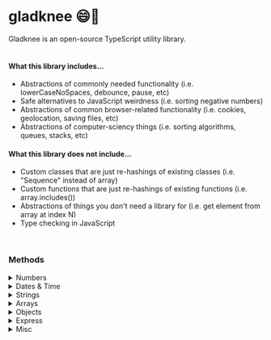 # gladknee 😄🦵

Gladknee is an open-source TypeScript utility library.<br><br>

#### What this library includes...

<ul>
<li>Abstractions of commonly needed functionality (i.e. lowerCaseNoSpaces, debounce, pause, etc)</li>
<li>Safe alternatives to JavaScript weirdness (i.e. sorting negative numbers)</li>
<li>Abstractions of common browser-related functionality (i.e. cookies, geolocation, saving files, etc)</li>
<li>Abstractions of computer-sciency things (i.e. sorting algorithms, queues, stacks, etc)</li>
</ul>

#### What this library does not include...

<ul>
<li>Custom classes that are just re-hashings of existing classes (i.e. "Sequence" instead of array)</li>
<li>Custom functions that are just re-hashings of existing functions (i.e. array.includes())</li>
<li>Abstractions of things you don't need a library for (i.e. get element from array at index N)</li>
<li>Type checking in JavaScript</li>
</ul>
<br>

### Methods

<details>
<summary>Numbers</summary><br>
<details>
<summary>&nbsp;&nbsp;float</summary>
<br>
Returns a number limited to a specific number of decimal places. This is different from the native `toFixed()` method because it returns a number not a string.
<br><br>

```typescript
float(n: number, decimalPlaces?: number): number
```

Example:

```typescript
float(4.24398, 3) //=> 4.244
```

</details>
<details>
<summary>&nbsp;&nbsp;sum</summary>

```typescript
sum(...arr: number[]): number
```

Returns the sum of the provided numbers.
<br><br>
Example:

```typescript
sum(1, 2, 3, 4, 5) //=> 15
```

</details>
<details>
<summary>&nbsp;&nbsp;clampNumber</summary>
<br>
Enforces a minimum and/or maximum limit on a number and returns the number or the enforced limit. You can pass false or 0 for a limit parameter to bypass that limit.
<br><br>

```typescript
clampNumber(n: number, min: number | false, max: number | false): number
```

Example:

```typescript
clamp(15, 3, 12) //=> 12

clamp(15, 16, 20) //=> 16
```

</details>
<details>
<summary>&nbsp;&nbsp;doubleDigit</summary>
<br>
Returns a provided single digit number with a leading zero as a string
<br><br>

```typescript
doubleDigit(n: number): string
```

Example:

```typescript
doubleDigit(9) //=> "09"
```

</details>
<details>
<summary>&nbsp;&nbsp;ordinal</summary>
<br>
Returns a string of the provided number with the ordinal suffix added
<br><br>

```typescript
ordinal(n: number): string
```

Example:

```typescript
ordinal(4) //=> "4th"
```

</details>
<details>
<summary>&nbsp;&nbsp;getRange</summary>
<br>
Returns an array of numbers, starting from the provided start number and ending with provided end number. You can optionally pass in a step number to increment by a number other than 1. You can also increment negatively.
<br><br>

```typescript
getRange(start: number, end: number, step?: number) : number[]
```

Example:

```typescript
getRange(5, 10)
//=> [5, 6, 7, 8, 9, 10]

getRange(0, 10, 2)
//=> [0, 2, 4, 6, 8, 10]

getRange(10, 0, -2)
//=> [10, 8, 6, 4, 2, 0]
```

</details>
<br>
</details>
<details>
<summary>Dates & Time</summary><br>
<details>
<summary>&nbsp;&nbsp;getAmountOfTimeFromSeconds</summary>
<br>
Returns an object with calculated years, months, weeks, days, hours, minutes and seconds from seconds provided
<br><br>

```typescript
getAmountOfTimeFromSeconds(seconds: number): TimeObject
```

```typescript
interface TimeObject {
  years: number
  months: number
  weeks: number
  days: number
  hours: number
  minutes: number
  seconds: number
  inYears?: () => number
  inMonths?: () => number
  inWeeks?: () => number
  inDays?: () => number
  inHours?: () => number
  inMinutes?: () => number
  inSeconds?: () => number
}
```

<br><br>
Example:

```typescript
getAmountOfTimeFromSeconds(2000000)
//=>
 {
    years: 0,
    months: 0,
    weeks: 3,
    days: 2,
    hours: 3,
    minutes: 33,
    seconds: 20
  }

  getAmountOfTimeFromSeconds(2000000).inDays() //=> 23.14814814814815
```

</details>
<details>
<summary>&nbsp;&nbsp;timeUntil</summary>
<br>
Returns an object with the number of years, months, weeks, days, hours, minutes and seconds until the date provided
<br><br>

```typescript
timeUntil(date: Date): TimeOutput
```

</details>
<details>
<summary>&nbsp;&nbsp;timeSince</summary>
<br>
Returns an object with the number of years, months, weeks, days, hours, minutes and seconds since the date provided
<br><br>

```typescript
timeSince(date: Date): TimeOutput
```

</details>
<details>
<summary>&nbsp;&nbsp;getDayName</summary>
<br>
Returns the corresponding human readable day name of the integer provided (integer must be 0-6)
<br><br>

```typescript
getDayName(day: 0 | 1 | 2 | 3 | 4 | 5 | 6): string
```

Example:

```typescript
getDayName(3) //=> "Wednesday"

getDayName(99) //=> undefined
```

</details>
<details>
<summary>&nbsp;&nbsp;todayStart</summary>
<br>
Returns a Date object with the date of today and time of 00:00:00
<br><br>

```typescript
todayStart(): Date
```

</details>
<details>
<summary>&nbsp;&nbsp;todayEnd</summary>
<br>
Returns a Date object with the date of today and time of 23:59:59
<br><br>

```typescript
todayEnd(): Date
```

</details>
<br>
</details>
<details>
<summary>Strings</summary><br>
<details>
<summary>&nbsp;&nbsp;lowerCaseNoSpaces</summary>
<br>
Returns a string in lowercase form with spaces removed
<br><br>

```typescript
lowerCaseNoSpaces(str: string): string
```

Example:

```typescript
lowerCaseNoSpaces("Hello World") //=> "helloworld"
```

<br>
</details>
<details>
<summary>&nbsp;&nbsp;truncate</summary>
<br>
Returns a string limited to a max length with ... or custom ending
<br><br>

```typescript
truncate(str: string, lengthLimit: number, ending: string ): string
```

Example:

```typescript
truncate("Hello World!", 4) //=> "Hell..."

truncate("Hello World!", 4, "/") //=> "Hell/"
```

</details>
<details>
<summary>&nbsp;&nbsp;getRandomString</summary>

### **getRandomString(length: number, includeLetters: boolean, includeNumbers: boolean ): string**

Returns a random string of specified length. Can include letters and/or numbers<br><br>
_Note: includeLetters and includeNumbers both default to true_
<br><br>
Example:

```typescript
getRandomString(10) //=> "N3xO1pDs2f"

getRandomString(5, true, false) //=> "GjOxa"

getRandomString(5, false, true) //=> "39281"
```

</details>
<br>
</details>
<details>
<summary>Arrays</summary><br>
<details>
<summary>&nbsp;&nbsp;isEvery</summary>

### **isEvery<T>(arr: T[], func: (i: T, index?: number) => boolean): boolean**

Returns a boolean that reflects whether or not every item in an array meets a condition
<br><br>
Example:

```typescript
const isEven = (n: number) => n % 2 === 0

isEvery([2, 4, 6, 8], (n) => isEven(n)) //=> true

isEvery([2, 4, 7, 8], (n) => isEven(n)) //=> false
```

</details>
<details>
<summary>&nbsp;&nbsp;isAny</summary>

### **isAny<T>(arr: T[], func: (i: T, index?: number) => boolean): boolean**

Returns a boolean that reflects whether or not any item in an array meets a condition
<br><br>
Example:

```typescript
const isEven = (n: number) => n % 2 === 0

isAny([3, 5, 7, 9], (n) => isEven(n)) //=> false

isAny([2, 5, 7, 9], (n) => isEven(n)) //=> true
```

</details>
<details>
<summary>&nbsp;&nbsp;shuffle</summary>

### **shuffle(arr: T[]): T[]**

Returns the provided array with the items randomly ordered.
<br><br>
Example:

```typescript
shuffle([1, 2, 3, 4, 5]) //=> [3, 5, 1, 4, 2]
```

</details>
<details>
<summary>&nbsp;&nbsp;flatten</summary>

### **flatten(arr: any[], levels?: number): any[]**

Returns a single dimensional array by default. If you pass a number for levels, the function will only reduce that many dimensions of arrays.
<br><br>
Example:

```typescript
flatten([1, 2, [3, 4], 5]) //=> [1, 2, 3, 4, 5]

flatten([1, 2, [[3, 4], 5]]) //=> [1, 2, 3, 4, 5]

flatten([1, 2, [[3, 4], 5]], 1) //=> [1, 2, [3, 4], 5]
```

</details>
<details>
<summary>&nbsp;&nbsp;chunkArray</summary>

### **chunkArray(arr: any[], n: number): any[][]**

Divides the provided array into smaller arrays of a provided size. Returns an array of these smaller arrays.
<br><br>
Example:

```typescript
chunkArray([1, 2, 3, 4, 5, 6, 7, 8, 9, 10], 2)
//=> [[1, 2], [3, 4], [5, 6], [7, 8], [9, 10]]
```

</details>
<details>
<summary>&nbsp;&nbsp;clampArray</summary>

### **clampArray<T>(arr: T[], min: number | false, max: number | false, fill?: T): any[]**

Returns the provided array with a minimum and/or maximum length limit enforced. If the minimum length is larger than the length of the array, the fill will be added to the array as many times as necessary to reach the minimum limit. If a fill is provided, it must match the type of the array provided. If no fill is provided, `undefined` will be added. For min and max limits, you can pass `false` or 0 for a limit parameter to bypass that limit.
<br><br>
Example:

```typescript
clampArray([1, 2, 3, 4, 5], 0, 3)
//=> [1, 2, 3]

clampArray([1, 2, 3], 5, false, "x")
//=> [1, 2, 3, "x", "x"]
```

</details>
<details>
<summary>&nbsp;&nbsp;getUnique</summary>

### **getUniqueItems<T>(arrs: T[][]): T[]**

Returns an array of items that only appear once across all items of the provided arrays.
<br><br>
Example:

```typescript
getUnique([1, 2, 3], [3, 4, 5]) //=> [1, 2, 4, 5]
```

</details>
<details>
<summary>&nbsp;&nbsp;getCommon</summary>

### **getCommonItems<T>(arrs: T[][]): T[]**

Returns an array of items that appear at least twice across all items of the provided arrays.
<br><br>
Example:

```typescript
getCommon([1, 2, 3, 4], [3, 4, 5]) //=> [3, 4]
```

</details>
<details>
<summary>&nbsp;&nbsp;areArraysEqual</summary>

### **areArraysEqual<T>(arrray1: T[], array2: T[], orderMatters: boolean): boolean**

Returns a boolean of whether or not the two arrays have the same items. orderMatters is true by default.
<br><br>
Example:

```typescript
areArraysEqual([1, 2, 3], [1, 2, 3]) //=> true

areArraysEqual([3, 2, 1], [1, 2, 3]) //=> false

areArraysEqual([3, 2, 1], [1, 2, 3], false) //=> true
```

</details>
<details>
<summary>&nbsp;&nbsp;getNthFromEnd</summary>

### **nthFromEnd<T>(arr: T[], n: number): T**

Returns the item in the array N spots from the last item.
<br><br>
Example:

```typescript
nthFromEnd([1, 2, 3, 4], 1) //=> 3
```

</details>
<details>
<summary>&nbsp;&nbsp;bubbleSort</summary>

### **bubbleSort(arr: T[]): T[]**

Returns the provided array sorted (ascending) via bubble sort.

</details>
<details>
<summary>&nbsp;&nbsp;selectionSort</summary>

### **selectionSort(arr: T[]): T[]**

Returns the provided array sorted (ascending) via selection sort.

</details>
<details>
<summary>&nbsp;&nbsp;insertSort</summary>

### **insertSort(arr: T[]): T[]**

Returns the provided array sorted (ascending) via insert sort.

</details>
<details>
<summary>&nbsp;&nbsp;removeDuplicates</summary>

### **removeDuplicates(arr: T[]): T[]**

Returns the provided array with duplicates removed.
<br><br>
Example:

```typescript
removeDuplicates([1, 2, 1, 1, 2, 5]) //=> [1, 2, 5]
```

</details>
<details>
<summary>&nbsp;&nbsp;getRollingSum</summary>

### **getRollingSum(arr: number[]): number[]**

Returns an array of the rolling sum of an array.
<br><br>
Example:

```typescript
getRollingSum([1, 3, 5]) //=> [1, 4, 9]
```

</details>
<br>
</details>
<details>
<summary>Objects</summary><br>
<details>
<summary>&nbsp;&nbsp;omitKeys</summary>

### **function omitKeys(obj: { [key: string]: any }, ...keys: string[]): object**

Returns the object with any provided keys removed
<br><br>
Example:

```typescript
const obj = { a: 1, b: 2, c: 3 }

omitKeys(obj, "b", "c") //=> { a: 1 }
```

</details>
<details>
<summary>&nbsp;&nbsp;pickKeys</summary>

### **function pickKeys<T extends object, U extends keyof T>(obj: T, ...keys: U[]): object**

Returns the object with only the provided keys included
<br><br>
Example:

```typescript
const obj = { a: 1, b: 2, c: 3 }

pickKeys(obj, "b", "c") //=> { b: 2, c: 3 }
```

</details>
<details>
<summary>&nbsp;&nbsp;combineObjects</summary>

### **function combineObjects(objs: object[]): object**

Returns a single object with all key value pairs from provided objects.
<br><br>
_NOTE: If two objects have the same key, the latter object in the array's value(s) will result_
<br><br>
Example:

```typescript
combineObjects([{ a: 1 }, { b: 2 }, { c: 3 }])
//=> { a: 1, b: 2, c: 3 }
```

</details>
<details>
<summary>&nbsp;&nbsp;sumOfKeyValue</summary>

### **sumOfKeyValue<T extends object, U extends keyof T>(arr: (T & { [K in U]: number })[],key: U): number**

Returns the sum of the values of a specific shared key in an array of objects.
<br><br>
Example:

```typescript
const arr = [{ a: 1 }, { a: 2 }, { a: 3 }]

sumOfKeyValue(arr, "a") //=> 6
```

</details>
<details>
<summary>&nbsp;&nbsp;sortByKeyValue</summary>

### **sortByKeyValue<T extends object, U extends keyof T>(arr: T[], key: U)**

Sorts an array of objects by a specific shared key's value.
<br><br>
Example:

```typescript
const arr = [{ a: 3 }, { a: 1 }, { a: 5 }]

sortByKeyValue(arr, "a")
//=> [{a: 1}, { a: 3 }, {a: 5}]
```

</details>
<details>
<summary>&nbsp;&nbsp;sortByKeyValues</summary>

### **sortByKeyValue<T extends object, U extends keyof T>(arr: T[], ...keys: U[])**

Returns an array of objects with nested sorting based on the keys provided.
<br><br>
Example:

```typescript
const arr = [
        { a: 1, b: 2, c: 2 },
        { a: 1, b: 2, c: 1 },
        { a: 1, b: 1, c: 1 },
        { a: 1, b: 3, c: 2 },
        { a: 2, b: 2, c: 1 },
        { a: 2, b: 1, c: 3 },
        { a: 3, b: 4, c: 1 },
      ]

sortByKeyValues(arr, "a", "b", "c")
//=>
   [
    { a: 1, b: 1, c: 1 },
    { a: 1, b: 2, c: 1 },
    { a: 1, b: 2, c: 2 },
    { a: 1, b: 3, c: 2 },
    { a: 2, b: 1, c: 3 },
    { a: 2, b: 2, c: 1 },
    { a: 3, b: 4, c: 1 },
   ]
```

</details>
<details>
<summary>&nbsp;&nbsp;getKeyValueCounts</summary>

### **getKeyValueCounts<T extends object, U extends keyof T>(arr: T[], key: U, isCaseSensitive?: boolean)**

Returns an object with counts of specifics value of a specific shared key in an array of objects.
<br><br>
Example:

```typescript
const arr = [{ suit: "Clubs" }, { suit: "Hearts" }, { suit: "Clubs" }]

getKeyValueCounts(arr, "suit") //=> { "Clubs": 2, "Hearts": 1 }
```

</details>
<details>
<summary>&nbsp;&nbsp;groupByKeyValue</summary>

### **groupByKeyValue<T extends object, U extends keyof T>(arr: T[], key: U)**

Returns an object with arrays of objects that share a specific value of a specific shared key in an array of objects.
<br><br>
Example:

```typescript
const arr = [{ suit: "Clubs", value: 2 }, {suit: "Hearts", value: 5}, {suit: "Clubs", value: 10}]

groupByKeyValue(arr, "suit")
//=>
    {
      "Clubs": [{ suit: "Clubs" value: 2}, { suit: "Clubs", value: 10 }],
      "Hearts": [{ suit: "Hearts", value: 5 }]
    }
```

</details>
<details>
<summary>&nbsp;&nbsp;convertObjectToQueryParams</summary>

### **convertObjectToQueryParams(obj: object): string**

Returns a string of an object's key and value pairs as a query parameter string. Supports single-level nesting.
<br><br>
Example:

```typescript
convertObjectToQueryParams({ age: 30, city: "Atlanta" }) //=> "age=38&city=Atlanta"
```

</details>
<br>
</details>
<details>
<summary>Express</summary><br>
<details>
<summary>&nbsp;&nbsp;createExpressRoutes</summary>

### **creatExpressRoutes(handlers: Handlers): Route**

Returns an Express Router object with GET, POST, PUTS and DELETE routes defined.
<br><br>

```typescript
type Handler = (req: Request, res: Response) => void

type Handlers = {
  index?: Handler
  show?: Handler
  create?: Handler
  update?: Handler
  deleteFn?: Handler
  extendRouter?: (router: Router) => void
}
```

</details>
</details>
<details>
<summary>Misc</summary><br>
<details>
<summary>&nbsp;&nbsp;addTimeoutToPromise</summary>

### **addTimeoutToPromise(asyncFunction: () => Promise<unknown>, timeout: number): Promise<unkown>**

Returns a promise that rejects if the original promise takes longer to resolve than a given amount of time. (ms)
<br><br>
Note: The promise rejects with the string "TIMED_OUT"
<br>

</details>
<details>
<summary>&nbsp;&nbsp;pauseAsync</summary>

### **pauseAsync(milliseconds: number): Promise<void>**

Returns a promise that resolves after a given amount of time (ms)
<br>

</details>
<details>
<summary>&nbsp;&nbsp;pauseSync</summary>

### **pauseSync(milliseconds: number)**

Delays future code from executing until the provided milliseconds have passed.
<br>

</details>
<details>
<summary>&nbsp;&nbsp;pipe</summary>

### pipe<T>(...funcs: [firstFunc: GenericFunction<T>,secondFunc: GenericFunction<T>,...otherFuncs: GenericFunction<T>[]]): Function

Returns a function that calls multiple given functions in a specific order.
<br><br>
Example:

```typescript
const double = (n: number) => n * 2
const triple = (n: number) => n * 3
const doubleThenTriple = pipe(double, triple)

doubleThenTriple(6) //=> 36
```

</details>
<details>
<summary>&nbsp;&nbsp;debounce</summary>

### **debounce(func: Function, ms: number, immediate: boolean): Function**

Returns a debounced version of the function passed. Acccepts custom delay and immediate boolean for leading/trailing.
<br>

</details>
<details>
<summary>&nbsp;&nbsp;saveTextToFileInBrowser</summary>

### **saveTextToFileInBrowser(content: string, filename: string)**

Prompts a user in their browser to save provided text to a file on their machine.
<br>

</details>
<details>
<summary>&nbsp;&nbsp;getBrowserGeolocation</summary>

### **getBrowserGeolocation(timeoutInSeconds?: number): GeoCoords**

Returns the user's latitude and longitude or an error.
<br><br>
**Note: Timeout defaults to 10 seconds**
<br><br>

```typescript
type GeoCoords = {
  latitude: number | null
  longitude: number | null
}
```

</details>
<details>
<summary>&nbsp;&nbsp;getURLQueryParams</summary>

### **getURLQueryParams(): object**

Returns the window location's search params. Supports single-level nesting.
<br><br>
Example:

```typescript
// Browser location: website.com?search=john&page=1

getURLQueryParams()
/* => {
        search: "john",
        page: "1"
      }
*/
// Nested example:
// Browser location: website.com?search=john&favorite[food]=chicken

getURLQueryParams()
/* => {
        search: "john",
        favorite: {
          food: "chicken"
        }
      }
*/
```

</details>
<details>
<summary>&nbsp;&nbsp;setCookie</summary>

### **setCookie(cookieName: string, cookieValue: string, expirationInDays: number)**

Sets the vaue of a specific cookie.
<br>

</details>
<details>
<summary>&nbsp;&nbsp;getCookie</summary>

### **getCookie(cookieName: string)**

Returns the value of a specific cookie.
<br>

</details>
<summary>&nbsp;&nbsp;createQueueAsync</summary>

### **createAsyncQueue(functionToExecute: Function): AsyncQueueObject**

Returns a **AsyncQueueObject** which includes a queue, enqueue function, and two execute methods.
<br>
<br>
`executeOne()` will call the async function on the first item in the queue and then remove that item from the queue.
<br><br>
`executeAll(ignoreErrors?: boolean)` will call the async function on every item in the queue and remove each item after execution. The previous function's returned promise must resolve before the next iteration is invoked. If you wish to continue iterating even if a promise rejects, pass a true boolean into the function.
<br><br>
`breakOut()` halts the `executeAll()` function.
<br><br>
Example:

```typescript
type AsyncQueueObject = {
  queue: unknown[]
  enqueue: Function
  executeOne: Function
  executeAll: (ignoreErrors = false) => unknown
  breakOut: Function
}
```

```typescript
const log = async (n: any) => {
  return new Promise((resolve) => {
    setTimeout(() => {
      console.log(n)
      resolve(n)
    },2000)
  })

const { queue, enqueue, executeOne, executeAll, breakOut } = createQueueAsync(log)

enqueue(1)
enqueue(2)
enqueue(3)
enqueue(4)

await executeOne()
// 1

await executeAll()
// 2
// 3
// 4
```

</details>
</details>
